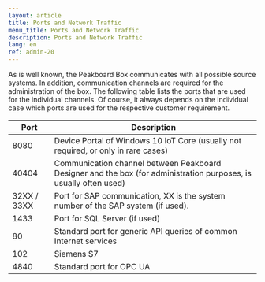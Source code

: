 ```yaml
---
layout: article
title: Ports and Network Traffic
menu_title: Ports and Network Traffic
description: Ports and Network Traffic
lang: en
ref: admin-20
---
```


As is well known, the Peakboard Box communicates with all possible source systems. In addition, communication channels are required for the administration of the box. The following table lists the ports that are used for the individual channels. Of course, it always depends on the individual case which ports are used for the respective customer requirement.

| **Port** | **Description** |
|-------------|-------------|
| 8080 | Device Portal of Windows 10 IoT Core (usually not required, or only in rare cases) |
| 40404 | Communication channel between Peakboard Designer and the box (for administration purposes, is usually often used) |
32XX / 33XX | Port for SAP communication, XX is the system number of the SAP system (if used).
| 1433 | Port for SQL Server (if used) |
| 80 | Standard port for generic API queries of common Internet services |
| 102 | Siemens S7 |
| 4840 | Standard port for OPC UA |
